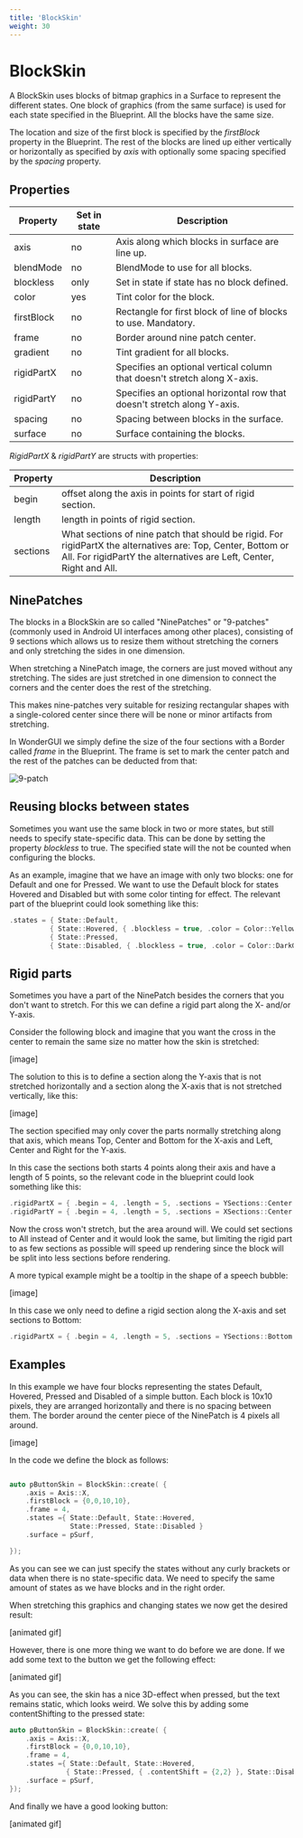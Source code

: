 ```yaml
---
title: 'BlockSkin'
weight: 30
---
```



# BlockSkin

A BlockSkin uses blocks of bitmap graphics in a Surface to represent the different states. One block of graphics (from the same surface) is used for each state specified in the Blueprint. All the blocks have the same size.

The location and size of the first block is specified by the *firstBlock* property in the Blueprint. The rest of the blocks are lined up either vertically or horizontally as specified by *axis* with optionally some spacing specified by the *spacing* property.

## Properties

| Property       | Set in state    | Description                                                  |
| -------------- | -------------- | ------------------------------------------------------------ |
| axis           | no             | Axis along which blocks in surface are line up.              |
| blendMode      | no             | BlendMode to use for all blocks.                             |
| blockless | only | Set in state if state has no block defined. |
| color          | yes   | Tint color for the block.                                    |
| firstBlock     | no             | Rectangle for first block of line of blocks to use. Mandatory. |
| frame          | no             | Border around nine patch center.                             |
| gradient       | no             | Tint gradient for all blocks.                                |
| rigidPartX     | no             | Specifies an optional vertical column that doesn't stretch along X-axis. |
| rigidPartY     | no             | Specifies an optional horizontal row that doesn't stretch along Y-axis. |
| spacing        | no             | Spacing between blocks in the surface.                       |
| surface        | no             | Surface containing the blocks.                               |

*RigidPartX* & *rigidPartY* are structs with properties:

| Property | Description                                                  |
| -------- | ------------------------------------------------------------ |
| begin    | offset along the axis in points for start of rigid section.  |
| length   | length in points of rigid section.                           |
| sections | What sections of nine patch that should be rigid. For rigidPartX the alternatives are: Top, Center, Bottom or All. For rigidPartY the alternatives are Left, Center, Right and All. |



## NinePatches

The blocks in a BlockSkin are so called "NinePatches" or "9-patches" (commonly used in Android UI interfaces among other places), consisting of 9 sections which allows us to resize them without stretching the corners and only stretching the sides in one dimension. 

When stretching a NinePatch image, the corners are just moved without any stretching. The sides are just stretched in one dimension to connect the corners and the center does the rest of the stretching.

This makes nine-patches very suitable for resizing rectangular shapes with a single-colored center since there will be none or minor artifacts from stretching.

In WonderGUI we simply define the size of the four sections with a Border called *frame* in the Blueprint. The frame is set to mark the center patch and the rest of the patches can be deducted from that:

![9-patch](/docs/manual/9-patch.svg)

## Reusing blocks between states

Sometimes you want use the same block in two or more states, but still needs to specify state-specific data. This can be done by setting the property *blockless* to true. The specified state will the not be counted when configuring the blocks.

As an example, imagine that we have an image with only two blocks: one for Default and one for Pressed. We want to use the Default block for states Hovered and Disabled but with some color tinting for effect. The relevant part of the blueprint could look something like this: 

```c++
.states = { State::Default, 
          { State::Hovered, { .blockless = true, .color = Color::Yellow }},
          { State::Pressed, 
          { State::Disabled, { .blockless = true, .color = Color::DarkGrey }}}
```



## Rigid parts

Sometimes you have a part of the NinePatch besides the corners that you don't want to stretch. For this we can define a rigid part along the X- and/or Y-axis.

Consider the following block and imagine that you want the cross in the center to remain the same size no matter how the skin is stretched:

[image]

The solution to this is to define a section along the Y-axis that is not stretched horizontally and a section along the X-axis that is not stretched vertically, like this:

[image]

The section specified may only cover the parts normally stretching along that axis, which means Top, Center and Bottom for the X-axis and Left, Center and Right for the Y-axis.



In this case the sections both starts 4 points along their axis and have a length of 5 points, so the relevant code in the blueprint could look something like this:

```c++
.rigidPartX = { .begin = 4, .length = 5, .sections = YSections::Center }
.rigidPartY = { .begin = 4, .length = 5, .sections = XSections::Center }
```

Now the cross won't stretch, but the area around will. We could set sections to All instead of Center and it would look the same, but limiting the rigid part to as few sections as possible will speed up rendering since the block will be split into less sections before rendering.

A more typical example might be a tooltip in the shape of a speech bubble:

[image]

In this case we only need to define a rigid section along the X-axis and set sections to Bottom:

```c++
.rigidPartX = { .begin = 4, .length = 5, .sections = YSections::Bottom }
```



## Examples

In this example we have four blocks representing the states Default, Hovered, Pressed and Disabled of a simple button. Each block is 10x10 pixels, they are arranged horizontally and there is no spacing between them. The border around the center piece of the NinePatch is 4 pixels all around.

[image]

In the code we define the block as follows:

```c++

auto pButtonSkin = BlockSkin::create( { 
    .axis = Axis::X,
    .firstBlock = {0,0,10,10},
    .frame = 4,
    .states ={ State::Default, State::Hovered, 
               State::Pressed, State::Disabled }
    .surface = pSurf,

});
```

As you can see we can just specify the states without any curly brackets or data when there is no state-specific data. We need to specify the same amount of states as we have blocks and in the right order.

When stretching this graphics and changing states we now get the desired result:

[animated gif]

However, there is one more thing we want to do before we are done. If we add some text to the button we get the following effect:

[animated gif]

As you can see, the skin has a nice 3D-effect when pressed, but the text remains static, which looks weird. We solve this by adding some contentShifting to the pressed state:

```c++
auto pButtonSkin = BlockSkin::create( { 
    .axis = Axis::X,
    .firstBlock = {0,0,10,10},
    .frame = 4,
    .states ={ State::Default, State::Hovered, 
              { State::Pressed, { .contentShift = {2,2} }, State::Disabled }
    .surface = pSurf,
});
```

And finally we have a good looking button:

[animated gif]

